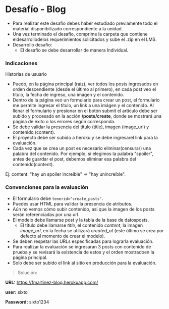 # Desafío - Blog

- Para realizar este desafío debes haber estudiado previamente todo el material disponibilizado correspondiente a la unidad.
- Una vez terminado el desafío, comprime la carpeta que contiene eldesarrollodelos requerimientos solicitados y sube el .zip en el LMS.
- Desarrollo desafío:
  - El desafío se debe desarrollar de manera Individual.

### Indicaciones

Historias de usuario

- Puedo, en la página principal (raíz), ver todos los posts ingresados en orden descendiente (desde el último al primero), en cada post veo el título, la fecha de ingreso, una imágen y el contenido.
- Dentro de la página veo un formulario para crear un post, el formulario me permite ingresar el título, un link a una imágen y el contenido. Al llenar el formulario y presionar en el botón submit el artículo debe ser subido y procesado en la acción **/posts/create**, donde se mostrará una página de éxito o los errores según corresponda.
- Se debe validar la presencia del título (title), imagen (image_url) y contenido (content).
- El proyecto debe ser subido a heroku y se debe ingresarel link para la evaluación.
- Cada vez que se crea un post es necesario eliminar(censurar) una palabra del contenido. Por ejemplo, si elegimos la palabra "spoiler", antes de guardar el post, debemos eliminar esa palabra del contenido(content).

Ej: content: "hay un spoiler increíble" => "hay unincreíble".

### Convenciones para la evaluación

- El formulario debe `tenerid="create_posts"`.
- Puedes usar HTML para validar la presencia de atributos.
- Aún no vemos cómo subir contenido, así que la imagen de los posts serán referenciadas por una url.
- El modelo debe llamarse post y la tabla de la base de datosposts.
  - El título debe llamarse *title*, el contenido *content*, la imagen *image_url*, en la fecha se utilizará *created_at* (este último se crea por defecto al momento de crear el modelo).
- Se deben respetar las URLs especificadas para lograrla evaluación.
- Para realizar la evaluación se ingresaran 3 posts con contenido de prueba y se revisará la existencia de estos y el orden mostradoen la página principal.
- Solo debe ser subido el link al sitio en producción para la evaluación.

> Solución:

**URL:** https://fmartinez-blog.herokuapp.com/

**user:** sixto

**Password:** sixto1234
